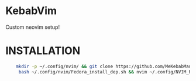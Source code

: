 # KebabVim
Custom neovim setup!

# INSTALLATION
```sh 
    mkdir -p ~/.config/nvim/ && git clone https://github.com/MeKebabMan/KebabVim.git ~/.config/nvim/ && \
     bash ~/.config/nvim/Fedora_install_dep.sh && nvim ~/.config/NVIM_README.txt
```
